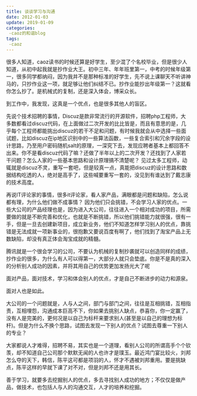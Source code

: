 ```yaml
---
title: 谈谈学习与沟通
date: 2012-01-03
update: 2019-01-09
categories:
 -caoz的和谐blog
tags:
 -caoz
---
```


很多人知道，caoz读书的时候还算是好学生，至少混了个名校毕业，但是很少人知道，从初中起我就是抄作业大王。初中三年、年年班里第一，中考的时候年级第一，很多同学都纳闷，因为我并不是那种标准的好学生，先不说上课聊天不听讲神马的，只抄作业这一项，就足够让他们纠结不已。抄作业能抄出年级第一？这就看你怎么抄了。是机械式的复制，还是深入体会，博采众长。

到工作中，我发现，这真是一个优点，也是很多其他人的盲区。

先说个技术招聘的事情，Discuz是款非常流行的开源软件，招聘php工程师，大多数都看过discuz代码，在上面做过二次开发的比比皆是，而且有意思的是，几乎每个工程师都能挑出discuz的若干不足和问题，有时候我就会从中选择一些面试题，比如discuz在ip地区识别中的一些算法函数，一些复合索引和冗余字段的设计思路，乃至用户密码随机salt的原理，一深究下去，发现应聘者基本上都回答不出来。你不是看discuz代码了嘛？还做了半年以上的二次开发？还找到了人家若干问题？怎么人家的一些基本思路和设计原理搞不清楚呢？ 见过太多工程师，动辄就是discuz不灵，重写一套吧，但是较真一点，真能把discuz的设计思路和数据结构吃透的人，绝对是高手了，这些喊要重写一套的，没见到有谁达到了戴志康的技术高度。

再说IT评论家的事情，很多it评论家，看人家产品，满眼都是问题和缺陷，怎么说都有理，为什么他们做不成事情？ 因为他们只会挑错，不会学习人家的优点。一些大公司的产品经理也是，因为进入大公司，往往进入一个相对成功的项目，所需要做的就是不断完善和优化，也就是不断挑错，所以他们挑错能力就很强，很有一手，但是一旦去创建新项目，成立新业务，他们不知道怎样学习别人的优点，靠挑错是无法成就一项新事业的，很抱歉又要说百度有啊了，他们找到了淘宝产品上无数缺陷，却没有真正体会淘宝成就的精髓。

腾讯就是一个很会学习的公司，不要认为机械的复制抄袭就可以创造同样的成绩，抄作业的很多，为什么有人可以得第一，大部分人就只会垫底。你是不是真的深入的分析别人成功的因素，并将其用自己的优势更加发扬光大了呢

面对产品，面对技术，学习和体会别人的优点，才是自己不断进步的动力和源泉。

面对人也是如此。

大公司的一个问题就是，人与人之间，部门与部门之间，往往是互相挑错，互相指责，互相埋怨，沟通成本巨高不下，你如果去挑别人缺点，恭喜你，你一定赢了，没有人是完美的，更何况是以自己为标杆来要求别人(甚至是以自己的理想为标杆)。但是为什么不换个思路，试图去发现一下别人的优点？试图去尊重一下别人的专业？

大家都说人才难得，招聘不易，其实也是一个道理，看别人公司的所谓高手个个钦羡，却不知道自己公司那个默默无闻的人也许才是璞玉。最近鸿门宴比较火，刘邦怎么夺的天下，韩信，陈平这可都是项羽的人，怀才不遇被刘邦重用。要是挑缺点，陈平这样的早就下课了对不对，但是刘邦不还是用其长。

善于学习，就要多去挖掘别人的优点，多去寻找别人成功的地方；不仅仅是做产品，做技术，也包括人与人的沟通交互，人才的培养和挖掘。